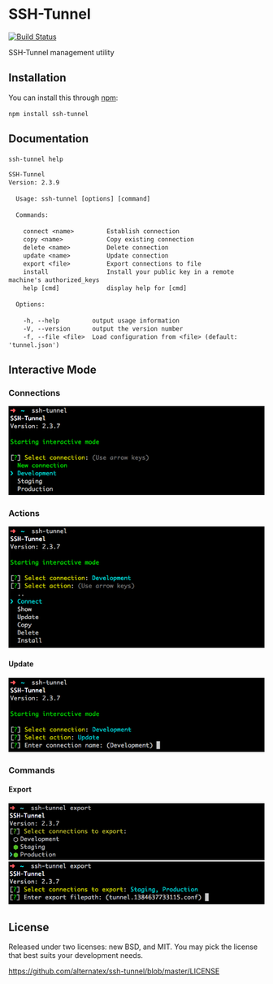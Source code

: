SSH-Tunnel
=============

[![Build Status](https://secure.travis-ci.org/alternatex/ssh-tunnel.png?branch=master)](http://travis-ci.org/alternatex/ssh-tunnel)

SSH-Tunnel management utility

Installation
-------------

You can install this through [npm](https://npmjs.org):

`npm install ssh-tunnel`


Documentation
-------------

`ssh-tunnel help`

```
SSH-Tunnel
Version: 2.3.9

  Usage: ssh-tunnel [options] [command]

  Commands:

    connect <name>         Establish connection
    copy <name>            Copy existing connection
    delete <name>          Delete connection
    update <name>          Update connection
    export <file>          Export connections to file
    install                Install your public key in a remote machine's authorized_keys
    help [cmd]             display help for [cmd]

  Options:

    -h, --help         output usage information
    -V, --version      output the version number
    -f, --file <file>  Load configuration from <file> (default: 'tunnel.json')
```

Interactive Mode
----------------

### Connections
![SSH-Tunnel](https://github.com/alternatex/ssh-tunnel/raw/master/docs/assets/images/connection-list.png)

###  Actions
![SSH-Tunnel](https://github.com/alternatex/ssh-tunnel/raw/master/docs/assets/images/connection-detail-actions.png)

#### Update
![SSH-Tunnel](https://github.com/alternatex/ssh-tunnel/raw/master/docs/assets/images/connection-detail-actions-update.png)

### Commands

#### Export
![SSH-Tunnel](https://github.com/alternatex/ssh-tunnel/raw/master/docs/assets/images/command-export-connection.png)
![SSH-Tunnel](https://github.com/alternatex/ssh-tunnel/raw/master/docs/assets/images/command-export-filename.png)

License
-------------
Released under two licenses: new BSD, and MIT. You may pick the
license that best suits your development needs.

https://github.com/alternatex/ssh-tunnel/blob/master/LICENSE